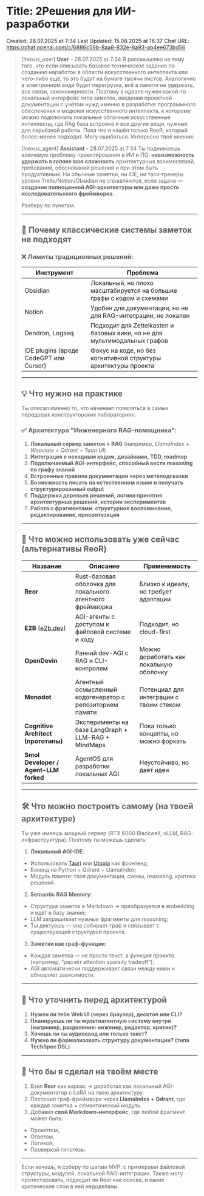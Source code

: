 # Title: 2Решения для ИИ-разработки

Created: 28.07.2025 at 7:34
Last Updated: 15.08.2025 at 16:37
Chat URL: https://chat.openai.com/c/6886c59b-8aa8-832e-8a93-ab4ee673bd56


>[!nexus_user] **User** - 28.07.2025 at 7:34
> Я рассмышляю на тему того, что если описывать базовое техническое задание по созданию наработок в области искусственного интеллекта или чего-либо ещё, то это будут на бумаге тысячи листов. Аналогично в электронном виде будет перегрузка, всё в памяти не удержать, все связи, закономерности. Поэтому в идеале нужен какой-то локальный интерфейс типа заметок, введения проектной документации с учётом нужд именно в разработке программного обеспечения и моделей искусственного интеллекта, к которому можно подключать локальные облачные искусственные интеллекты, где RAg база встроена и все другие вещи, нужные для серьёзной работы. Пока что я нашёл только ReoR, который более-менее подходит. Могу ошибаться. Интересно твоё мнение.
<!-- UID: d8ee6519-0221-449c-9b99-3ad07a35fb0f -->




>[!nexus_agent] **Assistant** - 28.07.2025 at 7:34
> Ты поднимаешь ключевую проблему проектирования в ИИ и ПО: **невозможность удержать в голове всю сложность** архитектурных взаимосвязей, требований, обоснований решений и при этом быть продуктивным. Ни обычные заметки, ни IDE, ни таск-трекеры уровня Trello/Notion/Obsidian не справляются, если задача — **создание полноценной AGI-архитектуры или даже просто исследовательского фреймворка**.
> 
> Разберу по пунктам.
> 
> ---
> 
> ## 📌 Почему классические системы заметок не подходят
> 
> ### ❌ Лимиты традиционных решений:
> | Инструмент | Проблема |
> |-----------|----------|
> | Obsidian | Локальный, но плохо масштабируется на большие графы с кодом и схемами |
> | Notion | Удобен для документации, но не для RAG-интеграции, не локален |
> | Dendron, Logseq | Подходит для Zettelkasten и базовых вики, но не для мультимодальных графов |
> | IDE plugins (вроде CodeGPT или Cursor) | Фокус на коде, но без когнитивной структуры архитектуры проекта |
> 
> ---
> 
> ## 💡 Что нужно на практике
> 
> Ты описал именно то, что начинает появляться в самых передовых конструкторских лабораториях:
> 
> ### ✅ Архитектура "Инженерного RAG-помощника":
> 1. **Локальный сервер заметок + RAG** 
>  (например, *LlamaIndex + Weaviate + Qdrant + Tauri UI*) 
> 2. **Интеграция с исходным кодом, дизайнами, TDD, roadmap** 
> 3. **Подключаемый AGI-интерфейс, способный вести reasoning по графу знаний**
> 4. **Встроенные правила документации через метаподсказки** 
> 5. **Возможность писать на естественном языке и получать структурированный output** 
> 6. **Поддержка деревьев решений, логики принятия архитектурных решений, истории экспериментов** 
> 7. **Работа с фрагментами: структурное воспоминание, редактирование, приоритезация**
> 
> ---
> 
> ## 🧪 Что можно использовать уже сейчас (альтернативы ReoR)
> 
> | Название | Описание | Применимость |
> |----------|----------|--------------|
> | **Reor** | Rust-базовая оболочка для локального агентного фреймворка | Близко к идеалу, но требует адаптации |
> | **E2B** ([e2b.dev](https://e2b.dev)) | AGI-агенты с доступом к файловой системе и коду | Подходит, но cloud-first |
> | **OpenDevin** | Ранний dev-AGI с RAG и CLI-контролем | Можно доработать как локальную оболочку |
> | **Monodot** | Агентный осмысленный кодогенератор с репозиторием памяти | Потенциал для интеграции с твоим стеком |
> | **Cognitive Architect (прототипы)** | Эксперименты на базе LangGraph + LLM-RAG + MindMaps | Пока только концепты, но можно форкать |
> | **Smol Developer / Agent-LLM forked** | AgentOS для разработки локальных AGI | Неустойчиво, но даёт идеи |
> 
> ---
> 
> ## 🛠️ Что можно построить самому (на твоей архитектуре)
> 
> Ты уже имеешь мощный сервер (RTX 6000 Blackwell, vLLM, RAG-инфраструктура). Поэтому ты можешь сделать:
> 
> 1. **Локальный AGI-IDE**:
>  - Использовать [Tauri](https://tauri.app/) или [Utopia](https://utopia.app) как фронтенд;
>  - Бэкенд на Python + Qdrant + LlamaIndex;
>  - Модуль памяти: твоя документация, схемы, reasoning, критика решений.
> 
> 2. **Semantic RAG Memory**:
>  - Структура заметок в Markdown → преобразуется в embedding и идёт в базу знаний;
>  - LLM запрашивает нужные фрагменты для reasoning;
>  - Ты диктуешь — она собирает граф и связывает с существующей структурой проекта.
> 
> 3. **Заметки как граф-функции**:
>  - Каждая заметка — не просто текст, а *функция проекта* (например, “расчёт attention sparsity tradeoff”);
>  - AGI автоматически поддерживает связи между ними и обновляет зависимости.
> 
> ---
> 
> ## 🧭 Что уточнить перед архитектурой
> 
> 1. **Нужен ли тебе Web UI (через браузер), десктоп или CLI?**
> 2. **Планируешь ли ты мультиагентную систему внутри (например, разделение: инженер, редактор, критик)?**
> 3. **Хочешь ли ты аудиоввод или только текст?**
> 4. **Нужно ли формализовать структуру документации? (типа TechSpec DSL)**
> 
> ---
> 
> ## 🎯 Что бы я сделал на твоём месте
> 
> 1. Взял **Reor** как каркас → доработал как локальный AGI-документатор с LoRA на твою архитектуру.
> 2. Построил граф-фреймворк через **LlamaIndex + Qdrant**, где каждая заметка = семантический модуль.
> 3. Добавил **свой Markdown-интерфейс**, где любой фрагмент может быть:
>  - Промптом,
>  - Ответом,
>  - Логикой,
>  - Проверкой гипотезы.
> 
> ---
> 
> Если хочешь, я соберу по шагам MVP: с примерами файловой структуры, модулей, локальной RAG-интеграции. Также могу протестировать, подходит ли Reor как основа, и какие критические слои в ней недоделаны.
<!-- UID: b166152a-aaab-468c-932a-61cb9ebdb419 -->